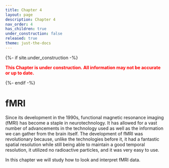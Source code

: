 ```yaml
---
title: Chapter 4
layout: page
description: Chapter 4
nav_order: 4
has_children: true
under_construction: false
released: true
theme: just-the-docs
---
```


{%- if site.under_construction -%}

<p class="warning" style="color:red">
<b><span style="color: red">This Chapter is under construction. All information may not be accurate or up to date.</span></b>
</p>
{%- endif -%}

# fMRI

Since its development in the 1990s, functional magnetic resonance imaging (fMRI) has become a staple in neurotechnology. It has allowed for a vast number of advancements in the technology used as well as the information we can gather from the brain itself. The development of fMRI was revolutionary because, unlike the technologies before it, it had a fantastic spatial resolution while still being able to maintain a good temporal resolution, it utilized no radioactive particles, and it was very easy to use.

In this chapter we will study how to look and interpret fMRI data.
